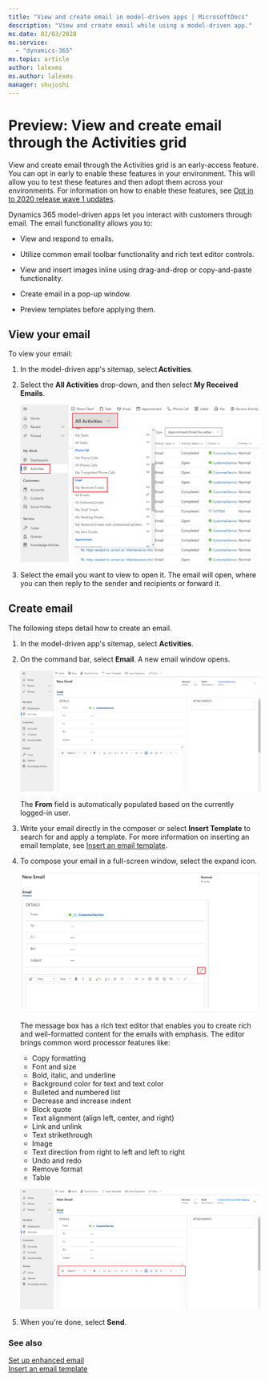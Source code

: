 ```yaml
---
title: "View and create email in model-driven apps | MicrosoftDocs"
description: "View and create email while using a model-driven app."
ms.date: 02/03/2020
ms.service:
  - "dynamics-365"
ms.topic: article
author: lalexms
ms.author: lalexms
manager: shujoshi
---
```



# Preview: View and create email through the Activities grid

View and create email through the Activities grid is an early-access feature. You can opt in early to enable these features in your environment. This will allow you to test these features and then adopt them across your environments. For information on how to enable these features, see [Opt in to 2020 release wave 1 updates](https://docs.microsoft.com/power-platform/admin/opt-in-early-access-updates).

Dynamics 365 model-driven apps let you interact with customers through email. The email functionality allows you to:

- View and respond to emails. 

- Utilize common email toolbar functionality and rich text editor controls. 

- View and insert images inline using drag-and-drop or copy-and-paste functionality. 

- Create email in a pop-up window.  

- Preview templates before applying them. 



## View your email

To view your email:

1. In the model-driven app's sitemap, select **Activities**. 

2. Select the **All Activities** drop-down, and then select **My Received Emails**.

    ![view-email](media/view-email.png "Display received emails")

3. Select the email you want to view to open it. The email will open, where you can then reply to the sender and recipients or forward it.

## Create email

The following steps detail how to create an email.

1. In the model-driven app's sitemap, select **Activities**.

2. On the command bar, select **Email**. A new email window opens.

    ![create-email](media/create-email.png "Create a new email")

    The **From** field is automatically populated based on the currently logged-in user.

3. Write your email directly in the composer or select **Insert Template** to search for and apply a template. For more information on inserting an email template, see [Insert an email template](insert-email-template.md).

4. To compose your email in a full-screen window, select the expand icon.

    ![email-expand-window](media/email-expand-window.png "Expand the email window")

    The message box has a rich text editor that enables you to create rich and well-formatted content for the emails with emphasis. The editor brings common word processor features like: 

    - Copy formatting
    - Font and size
    - Bold, italic, and underline
    - Background color for text and text color
    - Bulleted and numbered list
    - Decrease and increase indent
    - Block quote
    - Text alignment (align left, center, and right)
    - Link and unlink
    - Text strikethrough
    - Image
    - Text direction from right to left and left to right
    - Undo and redo
    - Remove format
    - Table

    ![email-toolbar](media/email-toolbar.png "Use the rich text editor features")

5. When you're done, select **Send**.


### See also

[Set up enhanced email](https://docs.microsoft.com/power-platform/admin/system-settings-dialog-box-email-tab)<br>
[Insert an email template](insert-email-template.md)
